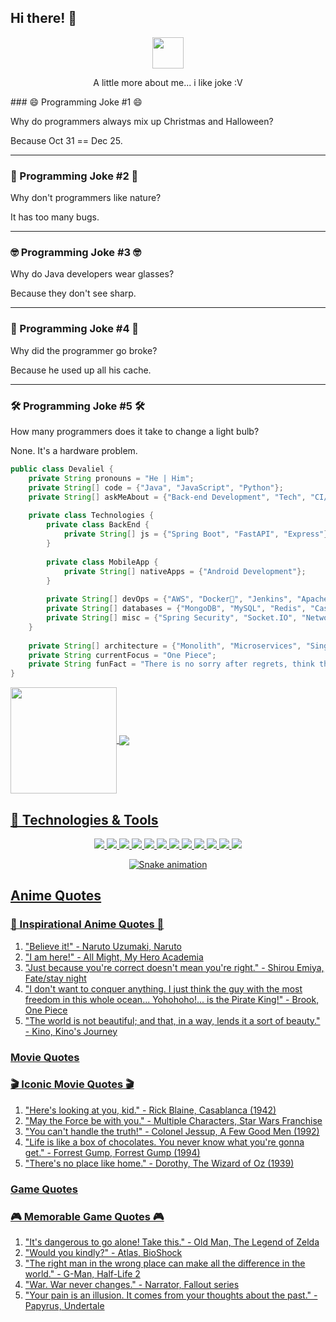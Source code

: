 ## Hi there! 👋

<p align="center">
  <img src="https://media.giphy.com/media/VgCDAzcKvsR6OM0uWg/giphy.gif" width="50">
</p>

<p align="center">
  A little more about me... i like joke :V 
</p> 
### 😄 Programming Joke #1 😄

Why do programmers always mix up Christmas and Halloween?

Because Oct 31 == Dec 25.

---

### 🤖 Programming Joke #2 🤖

Why don't programmers like nature?

It has too many bugs.

---

### 🤓 Programming Joke #3 🤓

Why do Java developers wear glasses?

Because they don't see sharp.

---

### 💸 Programming Joke #4 💸

Why did the programmer go broke?

Because he used up all his cache.

---

### 🛠️ Programming Joke #5 🛠️

How many programmers does it take to change a light bulb?

None. It's a hardware problem.



```java
public class Devaliel {
    private String pronouns = "He | Him";
    private String[] code = {"Java", "JavaScript", "Python"};
    private String[] askMeAbout = {"Back-end Development", "Tech", "CI/CD", "Networking"};
    
    private class Technologies {
        private class BackEnd {
            private String[] js = {"Spring Boot", "FastAPI", "Express"};
        }
        
        private class MobileApp {
            private String[] nativeApps = {"Android Development"};
        }
        
        private String[] devOps = {"AWS", "Docker🐳", "Jenkins", "Apache2"};
        private String[] databases = {"MongoDB", "MySQL", "Redis", "Cassandra"};
        private String[] misc = {"Spring Security", "Socket.IO", "Networking", "MTCNA"};
    }
    
    private String[] architecture = {"Monolith", "Microservices", "Single Page Applications", "Multi-platform Applications", "Serverless Applications"};
    private String currentFocus = "One Piece";
    private String funFact = "There is no sorry after regrets, think then act!";
}
```

<div>
  <a href="https://github.com/Devaliel">
   <img align="center" height="170" src="https://github-readme-stats.vercel.app/api/top-langs/?username=devaliel&layout=compact&langs_count=16&theme=dark"/>
  <img align="center" src="https://github-readme-stats.vercel.app/api?username=devaliel&show_icons=true&theme=dark&include_all_commits=true&count_private=true&hide=issues"/>
</div>


## 🔧 Technologies & Tools

<p align="center">
  <img src="https://img.shields.io/badge/OS-Linux-informational?style=flat&logo=linux&logoColor=white&color=6aa6f8">
  <img src="https://img.shields.io/badge/Editor-IntelliJ-informational?style=flat&logo=intellij-idea&logoColor=white&color=6aa6f8">
  <img src="https://img.shields.io/badge/Code-Java-informational?style=flat&logo=java&logoColor=white&color=6aa6f8">
  <img src="https://img.shields.io/badge/Code-AWS-informational?style=flat&logo=amazon-aws&logoColor=white&color=6aa6f8">
  <img src="https://img.shields.io/badge/Code-MongoDB-informational?style=flat&logo=mongodb&logoColor=white&color=6aa6f8">
  <img src="https://img.shields.io/badge/Code-Redis-informational?style=flat&logo=redis&logoColor=white&color=6aa6f8">
  <img src="https://img.shields.io/badge/Shell-Bash-informational?style=flat&logo=gnu-bash&logoColor=white&color=6aa6f8">
  <img src="https://img.shields.io/badge/Tools-PostgreSQL-informational?style=flat&logo=postgresql&logoColor=white&color=6aa6f8">
  <img src="https://img.shields.io/badge/Tools-MikroTik-informational?style=flat&logo=kubernetes&logoColor=white&color=6aa6f8">
  <img src="https://img.shields.io/badge/Tools-Docker-informational?style=flat&logo=docker&logoColor=white&color=6aa6f8">
  <img src="https://img.shields.io/badge/Tools-Kubernetes-informational?style=flat&logo=kubernetes&logoColor=white&color=6aa6f8">
  <img src="https://img.shields.io/badge/Tools-Jenkins-informational?style=flat&logo=jenkins&logoColor=white&color=6aa6f8">
</p>

<div align="center">
  <img src="https://github.com/devaliel/devaliel/blob/output/github-contribution-grid-snake.svg" alt="Snake animation">
</div>


## Anime Quotes

### 🌟 Inspirational Anime Quotes 🌟

1. "Believe it!" - Naruto Uzumaki, Naruto
2. "I am here!" - All Might, My Hero Academia
3. "Just because you're correct doesn't mean you're right." - Shirou Emiya, Fate/stay night
4. "I don't want to conquer anything. I just think the guy with the most freedom in this whole ocean... Yohohoho!... is the Pirate King!" - Brook, One Piece
5. "The world is not beautiful; and that, in a way, lends it a sort of beauty." - Kino, Kino's Journey

### Movie Quotes

### 🎬 Iconic Movie Quotes 🎬

1. "Here's looking at you, kid." - Rick Blaine, Casablanca (1942)
2. "May the Force be with you." - Multiple Characters, Star Wars Franchise
3. "You can't handle the truth!" - Colonel Jessup, A Few Good Men (1992)
4. "Life is like a box of chocolates. You never know what you're gonna get." - Forrest Gump, Forrest Gump (1994)
5. "There's no place like home." - Dorothy, The Wizard of Oz (1939)

### Game Quotes

### 🎮 Memorable Game Quotes 🎮

1. "It's dangerous to go alone! Take this." - Old Man, The Legend of Zelda
2. "Would you kindly?" - Atlas, BioShock
3. "The right man in the wrong place can make all the difference in the world." - G-Man, Half-Life 2
4. "War. War never changes." - Narrator, Fallout series
5. "Your pain is an illusion. It comes from your thoughts about the past." - Papyrus, Undertale

